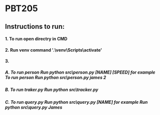 # PBT205

## Instructions to run:
#### 1. To run open directry in CMD
#### 2. Run venv command '.\venv\Scripts\activate'
#### 3. 
#####   A. To run person Run python src\person.py [NAME] [SPEED] for example To run person Run python src\person.py james 2
#####   B. To run traker.py Run python src\tracker.py
#####   C. To run query.py Run python src\query.py [NAME] for example Run python src\query.py James
